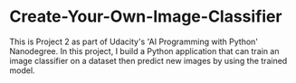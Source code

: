 # Create-Your-Own-Image-Classifier
This is Project 2 as part of Udacity's 'AI Programming with Python' Nanodegree.
In this project, I build a Python application that can train an image classifier on a dataset then predict new images by using the trained model.
